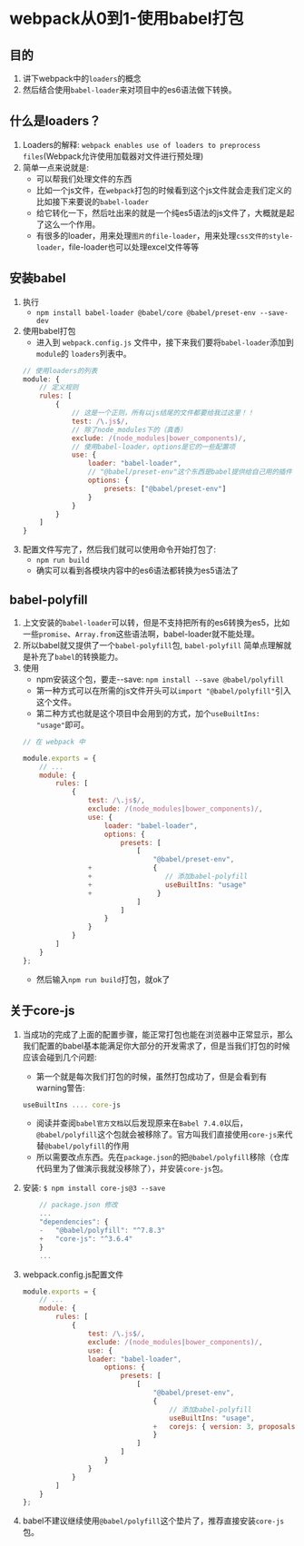 
# webpack从0到1-使用babel打包

## 目的
1. 讲下webpack中的`loaders`的概念
2. 然后结合使用`babel-loader`来对项目中的es6语法做下转换。

## 什么是loaders？
1. Loaders的解释: `webpack enables use of loaders to preprocess files`(Webpack允许使用加载器对文件进行预处理)
2. 简单一点来说就是:
    * 可以帮我们处理文件的东西
    * 比如一个js文件，在`webpack`打包的时候看到这个js文件就会走我们定义的比如接下来要说的`babel-loader`
    * 给它转化一下，然后吐出来的就是一个纯es5语法的js文件了，大概就是起了这么一个作用。 
    * 有很多的loader，用来处理`图片的file-loader`，用来处理`css文件的style-loader`，file-loader也可以处理excel文件等等


## 安装babel
1. 执行
    * `npm install babel-loader @babel/core @babel/preset-env --save-dev`
2. 使用babel打包
    * 进入到 `webpack.config.js` 文件中，接下来我们要将`babel-loader`添加到 `module`的 `loaders`列表中。
    ```js
    // 使用loaders的列表
    module: {
        // 定义规则
        rules: [
            {
                // 这是一个正则，所有以js结尾的文件都要给我过这里！！
                test: /\.js$/,
                // 除了node_modules下的（真香）
                exclude: /(node_modules|bower_components)/,
                // 使用babel-loader，options是它的一些配置项
                use: {
                    loader: "babel-loader",
                    // "@babel/preset-env"这个东西是babel提供给自己用的插件
                    options: {
                        presets: ["@babel/preset-env"]
                    }
                }
            }
        ]
    }
    ```
3. 配置文件写完了，然后我们就可以使用命令开始打包了: 
    * `npm run build`
    * 确实可以看到各模块内容中的es6语法都转换为es5语法了


## babel-polyfill
1. 上文安装的`babel-loader`可以转，但是不支持把所有的es6转换为es5，比如一些`promise`、`Array.from`这些语法啊，babel-loader就不能处理。
2. 所以babel就又提供了一个`babel-polyfill`包, `babel-polyfill` 简单点理解就是补充了`babel`的转换能力。
3. 使用
    * npm安装这个包，要走--save: `npm install --save @babel/polyfill`
    * 第一种方式可以在所需的js文件开头可以`import "@babel/polyfill"`引入这个文件。
    * 第二种方式也就是这个项目中会用到的方式，加个`useBuiltIns: "usage"`即可。
    ```js
    // 在 webpack 中

    module.exports = {
        // ...
        module: {
            rules: [
                {
                    test: /\.js$/,
                    exclude: /(node_modules|bower_components)/,
                    use: {
                        loader: "babel-loader",
                        options: {
                            presets: [
                                [
                                    "@babel/preset-env",
                    +               {
                    +                  // 添加babel-polyfill
                    +                  useBuiltIns: "usage"
                    +                }
                                ]
                            ]
                        }
                    }
                }
            ]
        }
    };
    ```
    * 然后输入`npm run build`打包，就ok了

## 关于core-js
1. 当成功的完成了上面的配置步骤，能正常打包也能在浏览器中正常显示，那么我们配置的babel基本能满足你大部分的开发需求了，但是当我们打包的时候应该会碰到几个问题:
    * 第一个就是每次我们打包的时候，虽然打包成功了，但是会看到有warning警告:
    ```js
    useBuiltIns .... core-js
    ```
    * 阅读并查阅`babel官方文档`以后发现原来在`Babel 7.4.0`以后，`@babel/polyfill`这个包就会被移除了。官方叫我们直接使用`core-js`来代替`@babel/polyfill`的作用
    * 所以需要改点东西。先在`package.json`的把`@babel/polyfill`移除（仓库代码里为了做演示我就没移除了），并安装`core-js`包。

2. 安装: `$ npm install core-js@3 --save`
    ```js
        // package.json 修改
        ...
        "dependencies": {
        -   "@babel/polyfill": "^7.8.3"
        +   "core-js": "^3.6.4"
        }
        ...
    ```
3. webpack.config.js配置文件
    ```js
    module.exports = {
        // ...
        module: {
            rules: [
                {
                    test: /\.js$/,
                    exclude: /(node_modules|bower_components)/,
                    use: {
                    loader: "babel-loader",
                        options: {
                            presets: [
                                [
                                    "@babel/preset-env",
                                    {
                                        // 添加babel-polyfill
                                        useBuiltIns: "usage",
                                    +   corejs: { version: 3, proposals: true }
                                    }
                                ]
                            ]
                        }
                    }
                }
            ]
        }
    };
    ```
4. babel不建议继续使用`@babel/polyfill`这个垫片了，推荐直接安装`core-js`包。
